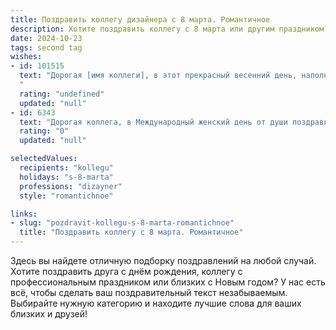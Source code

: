 ```yaml
---
title: Поздравить коллегу дизайнера с 8 марта. Романтичное
description: Хотите поздравить коллегу с 8 марта или другим праздником? Наш ИИ создаст незабываемое поздравление, а вы обязательно выделитесь среди других.  
date: 2024-10-23
tags: second tag
wishes:
- id: 101515
  text: "Дорогая [имя коллеги], в этот прекрасный весенний день, наполненный ароматом цветов и обещаниями новых свершений, позвольте мне выразить Вам своё восхищение Вашим талантом и неповторимым стилем.  Ваша творческая энергия, словно весенний ручей,  освежает и вдохновляет всех вокруг.  Пусть 8 Марта станет для Вас днём, полным радости, любви и нежности, а Ваша жизнь будет яркой и прекрасной, как самые смелые Ваши дизайнерские решения.  С праздником!
  "
  rating: "undefined"
  updated: "null"
- id: 6343
  text: "Дорогая коллега, в Международный женский день от души поздравляю Вас с 8 Марта! Ваш творческий взгляд на мир наполняет нашу работу яркими красками и вдохновением. Желаю Вам постоянного креативного подъема, неиссякаемой фантазии и успешной реализации самых смелых идей! Пусть каждый день будет наполнен весенним настроением, теплотой и нежностью!"
  rating: "0"
  updated: "null"

selectedValues:
  recipients: "kollegu"
  holidays: "s-8-marta"
  professions: "dizayner"
  style: "romantichnoe"

links:
- slug: "pozdravit-kollegu-s-8-marta-romantichnoe"
  title: "Поздравить коллегу с 8 марта. Романтичное"
---
```


Здесь вы найдете отличную подборку поздравлений на любой случай. 
Хотите поздравить друга с днём рождения, коллегу с профессиональным праздником или близких с Новым годом? У нас есть всё, чтобы сделать ваш поздравительный текст незабываемым. Выбирайте нужную категорию и находите лучшие слова для ваших близких и друзей!
